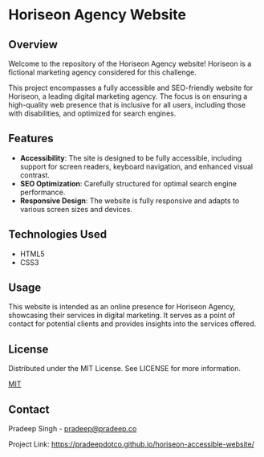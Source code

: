 # Horiseon Agency Website

## Overview
Welcome to the repository of the Horiseon Agency website! Horiseon is a fictional marketing agency considered for this challenge. 

This project encompasses a fully accessible and SEO-friendly website for Horiseon, a leading digital marketing agency. The focus is on ensuring a high-quality web presence that is inclusive for all users, including those with disabilities, and optimized for search engines.

## Features
- **Accessibility**: The site is designed to be fully accessible, including support for screen readers, keyboard navigation, and enhanced visual contrast.
- **SEO Optimization**: Carefully structured for optimal search engine performance.
- **Responsive Design**: The website is fully responsive and adapts to various screen sizes and devices.

## Technologies Used
- HTML5
- CSS3


## Usage

This website is intended as an online presence for Horiseon Agency, showcasing their services in digital marketing. It serves as a point of contact for potential clients and provides insights into the services offered.

## License

Distributed under the MIT License. See LICENSE for more information.

[MIT](https://choosealicense.com/licenses/mit/)

## Contact

Pradeep Singh - pradeep@pradeep.co

Project Link: https://pradeepdotco.github.io/horiseon-accessible-website/